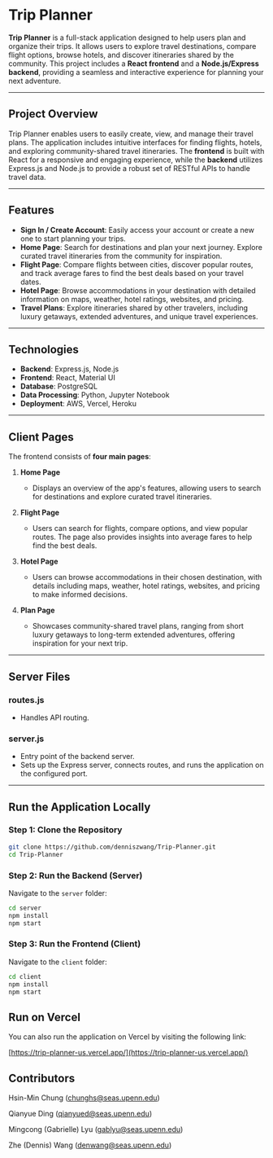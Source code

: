 # **Trip Planner**

**Trip Planner** is a full-stack application designed to help users plan and organize their trips. It allows users to explore travel destinations, compare flight options, browse hotels, and discover itineraries shared by the community. This project includes a **React frontend** and a **Node.js/Express backend**, providing a seamless and interactive experience for planning your next adventure.

---

## **Project Overview**

Trip Planner enables users to easily create, view, and manage their travel plans. The application includes intuitive interfaces for finding flights, hotels, and exploring community-shared travel itineraries. The **frontend** is built with React for a responsive and engaging experience, while the **backend** utilizes Express.js and Node.js to provide a robust set of RESTful APIs to handle travel data.

---

## **Features**

- **Sign In / Create Account**: Easily access your account or create a new one to start planning your trips.
- **Home Page**: Search for destinations and plan your next journey. Explore curated travel itineraries from the community for inspiration.
- **Flight Page**: Compare flights between cities, discover popular routes, and track average fares to find the best deals based on your travel dates.
- **Hotel Page**: Browse accommodations in your destination with detailed information on maps, weather, hotel ratings, websites, and pricing.
- **Travel Plans**: Explore itineraries shared by other travelers, including luxury getaways, extended adventures, and unique travel experiences.

---

## **Technologies**

- **Backend**: Express.js, Node.js
- **Frontend**: React, Material UI
- **Database**: PostgreSQL
- **Data Processing**: Python, Jupyter Notebook
- **Deployment**: AWS, Vercel, Heroku

---

## **Client Pages**

The frontend consists of **four main pages**:

1. **Home Page**  
   - Displays an overview of the app's features, allowing users to search for destinations and explore curated travel itineraries.

2. **Flight Page**  
   - Users can search for flights, compare options, and view popular routes. The page also provides insights into average fares to help find the best deals.

3. **Hotel Page**  
   - Users can browse accommodations in their chosen destination, with details including maps, weather, hotel ratings, websites, and pricing to make informed decisions.

4. **Plan Page**  
   - Showcases community-shared travel plans, ranging from short luxury getaways to long-term extended adventures, offering inspiration for your next trip.

---

## **Server Files**

### **routes.js**

- Handles API routing.

### **server.js**

- Entry point of the backend server.
- Sets up the Express server, connects routes, and runs the application on the configured port.

---

## **Run the Application Locally**

### **Step 1: Clone the Repository**

```bash
git clone https://github.com/denniszwang/Trip-Planner.git
cd Trip-Planner

```

### **Step 2: Run the Backend (Server)**

Navigate to the `server` folder:

```bash
cd server
npm install
npm start
```

### **Step 3: Run the Frontend (Client)**

Navigate to the `client` folder:

```bash
cd client
npm install
npm start
```

## **Run on Vercel**

You can also run the application on Vercel by visiting the following link:

[https://trip-planner-us.vercel.app/](https://trip-planner-us.vercel.app/)

## Contributors

Hsin-Min Chung (chunghs@seas.upenn.edu)

Qianyue Ding (qianyued@seas.upenn.edu)

Mingcong (Gabrielle) Lyu (gablyu@seas.upenn.edu)

Zhe (Dennis) Wang (denwang@seas.upenn.edu)
